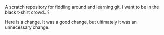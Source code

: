 A scratch repository for fiddling around and learning git.
I want to be in the black t-shirt crowd...?

Here is a change. It was a good change, but ultimately it was an
unnecessary change.